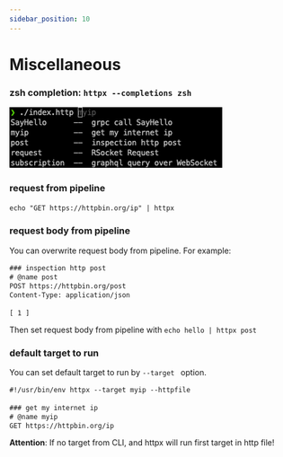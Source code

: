 ```yaml
---
sidebar_position: 10
---
```


# Miscellaneous

### zsh completion: `httpx --completions zsh`

![Shell Completion](../../static/img/shell-completion.png)

### request from pipeline

`echo "GET https://httpbin.org/ip" | httpx`

### request body from pipeline

You can overwrite request body from pipeline. For example:

```
### inspection http post
# @name post
POST https://httpbin.org/post
Content-Type: application/json

[ 1 ]
```

Then set request body from pipeline with `echo hello | httpx post`

### default target to run

You can set default target to run by `--target ` option.

```
#!/usr/bin/env httpx --target myip --httpfile

### get my internet ip
# @name myip
GET https://httpbin.org/ip
```

**Attention**: If no target from CLI, and httpx will run first target in http file!
